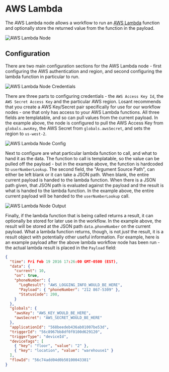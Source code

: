 # AWS Lambda

The AWS Lambda node allows a workflow to run an [AWS Lambda](https://aws.amazon.com/lambda/) function and optionally store the returned value from the function in the payload.

![AWS Lambda Node](/images/workflows/data/aws-lambda-node.png "AWS Lambda Node")

## Configuration

There are two main configuration sections for the AWS Lambda node - first configuring the AWS authentication and region, and second configuring the lambda function in particular to run.

![AWS Lambda Node Credentials](/images/workflows/data/aws-lambda-node-credentials.png "AWS Lambda Node Credentials")

There are three parts to configuring credentials - the `AWS Access Key Id`, the `AWS Secret Access Key` and the particular AWS region.  Losant recommends that you create a AWS Key/Secret pair specifically for use for our workflow nodes - one that only has access to your AWS Lambda functions.  All three fields are templatable, and so can pull values from the current payload.  In the example above, the node is configured to pull the AWS Access Key from `globals.awsKey`, the AWS Secret from `globals.awsSecret`, and sets the region to `us-west-2`.

![AWS Lambda Node Config](/images/workflows/data/aws-lambda-node-config.png "AWS Lambda Node Config")

Next to configure are what particular lambda function to call, and what to hand it as the data.  The function to call is templatable, so the value can be pulled off the payload - but in the example above, the function is hardcoded to `userNumberLookup`.  The second field, the "Argument Source Path", can either be left blank or it can take a JSON path.  When blank, the entire current payload is handed to the lambda function.  When there is a JSON path given, that JSON path is evaluated against the payload and the result is what is handed to the lambda function.  In the example above, the entire current payload will be handed to the `userNumberLookup` call.

![AWS Lambda Node Output](/images/workflows/data/aws-lambda-node-output.png "AWS Lambda Node Output")

Finally, if the lambda function that is being called returns a result, it can optionally be stored for later use in the workflow.  In the example above, the result will be stored at the JSON path `data.phoneNumber` on the current payload.  What a lambda function returns, though, is not *just* the result, it is a result object with potentially other useful information.  For example, here is an example payload after the above lambda workflow node has been run - the actual lambda result is placed in the `Payload` field:

```json
{
  "time": Fri Feb 19 2016 17:26:00 GMT-0500 (EST),
  "data": {
    "current": 10,
    "on": true,
    "phoneNumber": {
      "LogResult": "AWS_LOGGING_INFO_WOULD_BE_HERE",
      "Payload": { "phoneNumber": "212 867-5309" },
      "StatusCode": 200,
    }
  },
  "globals": {
    "awsKey": "AWS_KEY_WOULD_BE_HERE",
    "awsSecret": "AWS_SECRET_WOULD_BE_HERE"
  },
  "applicationId": "568beedeb436ab01007be53d",
  "triggerId": "56c8967bb8df0f0100d629120",
  "triggerType": "deviceId",
  "deviceTags": [
    { "key": "floor", "value": "2" },
    { "key": "location", "value": "warehouse1" }
  ],
  "flowId": "56c74add04d0b50100043381"
}
```
